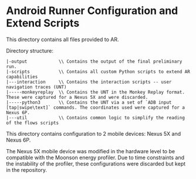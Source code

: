# Android Runner Configuration and Extend Scripts

This directory contains all files provided to AR.

Directory structure:

```
|-output            \\ Contains the output of the final preliminary run.
|-scripts           \\ Contains all custom Python scripts to extend AR capabilities
|---interaction     \\ Contains the interaction scripts -- user navigation traces (UNT)
|-----monkeyreplay  \\ Contains the UNT in the Monkey Replay format. These were captured for a Nexus 5X and were discarded.
|-----python3       \\ Contains the UNT via a set of `ADB input [tap|swipe\text]` commands. The coordinates used were captured for a Nexus 6P.
|---util            \\ Contains common logic to simplify the reading of the flows scripts
```

This directory contains configuration to 2 mobile devices: Nexus 5X and Nexus 6P.

The Nexus 5X mobile device was modified in the hardware level to be compatible with the Moonson energy profiler.
Due to time constraints and the instability of the profiler, these configurations were discarded but kept in the repository.
